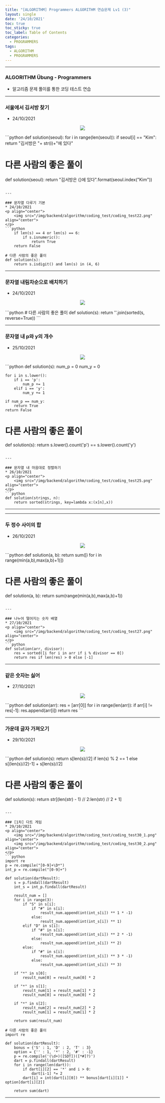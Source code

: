 ```yaml
---
title: "[ALGORITHM] Programmers ALGORITHM 연습문제 Lv1 (3)"
layout: single
date: '24/10/2021'
toc: true
toc_sticky: true
toc_label: Table of Contents
categories:
  - PROGRAMMERS
tags:
  - ALGORITHM
  - PROGRAMMERS
---
```


---
### ALGORITHM Übung - Programmers
* 알고리즘 문제 풀이를 통한 코딩 테스트 연습

---

### 서울에서 김서방 찾기
* 24/10/2021
<p align="center">
    <img src="/img/backend/algorithm/coding_test/coding_test21.png" align="center">
</p>
```python
def solution(seoul):
    for i in range(len(seoul)):
        if seoul[i] == "Kim":
            return "김서방은 "+ str(i)+"에 있다"

# 다른 사람의 좋은 풀이
def solution(seoul):
    return "김서방은 {}에 있다".format(seoul.index("Kim"))
```

---

### 문자열 다루기 기본
* 24/10/2021
<p align="center">
    <img src="/img/backend/algorithm/coding_test/coding_test22.png" align="center">
</p>
```python
    if len(s) == 4 or len(s) == 6:
        if s.isnumeric():
            return True
    return False

# 다른 사람의 좋은 풀이
def solution(s):
    return s.isdigit() and len(s) in (4, 6)
```

---

### 문자열 내림차순으로 배치하기
* 24/10/2021
<p align="center">
    <img src="/img/backend/algorithm/coding_test/coding_test23.png" align="center">
</p>
```python
# 다른 사람의 좋은 풀이
def solution(s):
    return ''.join(sorted(s, reverse=True))
```

---

### 문자열 내 p와 y의 개수
* 25/10/2021
<p align="center">
    <img src="/img/backend/algorithm/coding_test/coding_test24.png" align="center">
</p>
```python
def solution(s):
    num_p = 0
    num_y = 0

    for i in s.lower():
        if i == 'p':
            num_p += 1
        elif i == 'y':
            num_y += 1

    if num_p == num_y:
        return True
    return False
# 다른 사람의 좋은 풀이
def solution(s):
    return s.lower().count('p') == s.lower().count('y')
```

---

### 문자열 내 마음대로 정렬하기
* 26/10/2021
<p align="center">
    <img src="/img/backend/algorithm/coding_test/coding_test25.png" align="center">
</p>
```python
def solution(strings, n):
    return sorted(strings, key=lambda x:(x[n],x))
```

---

---

### 두 정수 사이의 합
* 26/10/2021
<p align="center">
    <img src="/img/backend/algorithm/coding_test/coding_test26.png" align="center">
</p>
```python
def solution(a, b):
    return sum([i for i in range(min(a,b),max(a,b)+1)])

# 다른 사람의 좋은 풀이
def solution(a, b):
    return sum(range(min(a,b),max(a,b)+1))
```

---

### 나누어 떨어지는 숫자 배열
* 27/10/2021
<p align="center">
    <img src="/img/backend/algorithm/coding_test/coding_test27.png" align="center">
</p>
```python
def solution(arr, divisor):
    res = sorted([i for i in arr if i % divisor == 0])
    return res if len(res) > 0 else [-1]
```

---

### 같은 숫자는 싫어
* 27/10/2021
<p align="center">
    <img src="/img/backend/algorithm/coding_test/coding_test28.png" align="center">
</p>
```python
def solution(arr):
    res = [arr[0]]
    for i in range(len(arr)):
        if arr[i] != res[-1]:
            res.append(arr[i])
    return res
```

---

### 가운데 글자 가져오기
* 29/10/2021
<p align="center">
    <img src="/img/backend/algorithm/coding_test/coding_test29.png" align="center">
</p>
```python
def solution(s):
    return s[len(s)//2] if len(s) % 2 == 1 else s[(len(s)//2)-1] + s[len(s)//2]

# 다른 사람의 좋은 풀이
def solution(s):
    return str[(len(str) - 1) // 2:len(str) // 2 + 1]
```

---

### [1차] 다트 게임
* 29/10/2021
<p align="center">
    <img src="/img/backend/algorithm/coding_test/coding_test30_1.png" align="center">
    <img src="/img/backend/algorithm/coding_test/coding_test30_2.png" align="center">
</p>
```python
import re
p = re.compile("[0-9]+\D*")
int_p = re.compile("[0-9]+")

def solution(dartResult):
    s = p.findall(dartResult)
    int_s = int_p.findall(dartResult)

    result_num = []
    for i in range(3):
        if "S" in s[i]:
            if "#" in s[i]:
                result_num.append(int(int_s[i]) ** 1 * -1)
            else:
                result_num.append(int(int_s[i]) ** 1)
        elif "D" in s[i]:
            if "#" in s[i]:
                result_num.append(int(int_s[i]) ** 2 * -1)
            else:
                result_num.append(int(int_s[i]) ** 2)
        else:
            if "#" in s[i]:
                result_num.append(int(int_s[i]) ** 3 * -1)
            else:
                result_num.append(int(int_s[i]) ** 3)

    if "*" in s[0]:
        result_num[0] = result_num[0] * 2

    if "*" in s[1]:
        result_num[1] = result_num[1] * 2
        result_num[0] = result_num[0] * 2

    if "*" in s[2]:
        result_num[2] = result_num[2] * 2
        result_num[1] = result_num[1] * 2

    return sum(result_num)

# 다른 사람의 좋은 풀이
import re

def solution(dartResult):
    bonus = {'S' : 1, 'D' : 2, 'T' : 3}
    option = {'' : 1, '*' : 2, '#' : -1}
    p = re.compile('(\d+)([SDT])([*#]?)')
    dart = p.findall(dartResult)
    for i in range(len(dart)):
        if dart[i][2] == '*' and i > 0:
            dart[i-1] *= 2
        dart[i] = int(dart[i][0]) ** bonus[dart[i][1]] * option[dart[i][2]]

    return sum(dart)
```

---


